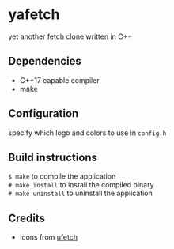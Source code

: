 # yafetch

yet another fetch clone written in C++

## Dependencies

- C++17 capable compiler
- make

## Configuration

specify which logo and colors to use in `config.h`

## Build instructions

`$ make`		to compile the application <br>
`# make install`	to install the compiled binary <br>
`# make uninstall`	to uninstall the application <br>

## Credits

- icons from [ufetch](https://gitlab.com/jschx/ufetch)
